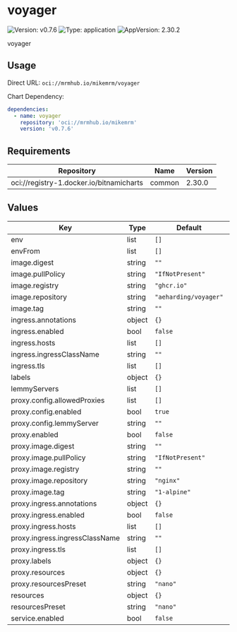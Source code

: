 # voyager

![Version: v0.7.6](https://img.shields.io/badge/Version-v0.7.6-informational?style=flat-square) ![Type: application](https://img.shields.io/badge/Type-application-informational?style=flat-square) ![AppVersion: 2.30.2](https://img.shields.io/badge/AppVersion-2.30.2-informational?style=flat-square)

voyager

## Usage

Direct URL: `oci://mrmhub.io/mikemrm/voyager`

Chart Dependency:

```yaml
dependencies:
  - name: voyager
    repository: 'oci://mrmhub.io/mikemrm'
    version: 'v0.7.6'
```

## Requirements

| Repository | Name | Version |
|------------|------|---------|
| oci://registry-1.docker.io/bitnamicharts | common | 2.30.0 |

## Values

| Key | Type | Default | Description |
|-----|------|---------|-------------|
| env | list | `[]` |  |
| envFrom | list | `[]` |  |
| image.digest | string | `""` |  |
| image.pullPolicy | string | `"IfNotPresent"` |  |
| image.registry | string | `"ghcr.io"` |  |
| image.repository | string | `"aeharding/voyager"` |  |
| image.tag | string | `""` |  |
| ingress.annotations | object | `{}` |  |
| ingress.enabled | bool | `false` |  |
| ingress.hosts | list | `[]` |  |
| ingress.ingressClassName | string | `""` |  |
| ingress.tls | list | `[]` |  |
| labels | object | `{}` |  |
| lemmyServers | list | `[]` |  |
| proxy.config.allowedProxies | list | `[]` |  |
| proxy.config.enabled | bool | `true` |  |
| proxy.config.lemmyServer | string | `""` |  |
| proxy.enabled | bool | `false` |  |
| proxy.image.digest | string | `""` |  |
| proxy.image.pullPolicy | string | `"IfNotPresent"` |  |
| proxy.image.registry | string | `""` |  |
| proxy.image.repository | string | `"nginx"` |  |
| proxy.image.tag | string | `"1-alpine"` |  |
| proxy.ingress.annotations | object | `{}` |  |
| proxy.ingress.enabled | bool | `false` |  |
| proxy.ingress.hosts | list | `[]` |  |
| proxy.ingress.ingressClassName | string | `""` |  |
| proxy.ingress.tls | list | `[]` |  |
| proxy.labels | object | `{}` |  |
| proxy.resources | object | `{}` |  |
| proxy.resourcesPreset | string | `"nano"` |  |
| resources | object | `{}` |  |
| resourcesPreset | string | `"nano"` |  |
| service.enabled | bool | `false` |  |

